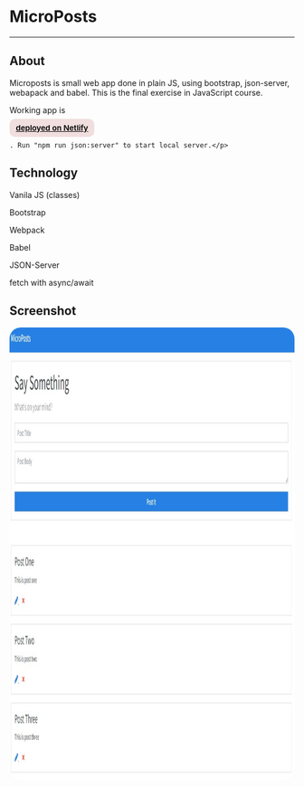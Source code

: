 # MicroPosts


---

## About

<p>Microposts is small web app done in plain JS, using bootstrap, json-server, webapack and babel. This is the final exercise in JavaScript course.</p>

<p>Working app is <div>
<a href="https://harmonious-nasturtium-d540d5.netlify.app/" target="_blank" rel="noopener noreferrer"
    style="padding:0.5rem 0.7rem;
    color: black;
    background: #F1DEDE;
    border-radius:10px;
    font-size:0.85rem;
    font-weight:600;">deployed on Netlify</a> <br/> 
</div>
    
    . Run "npm run json:server" to start local server.</p>



## Technology

<p>Vanila JS (classes)</p>
<p>Bootstrap</p>
<p>Webpack</p>
<p>Babel</p>
<p>JSON-Server</p>
<p>fetch with async/await</p>

## Screenshot

<img src="/screenshot.jpg" height="800" style="border-radius:20px;margin-bottom:2rem;" />
